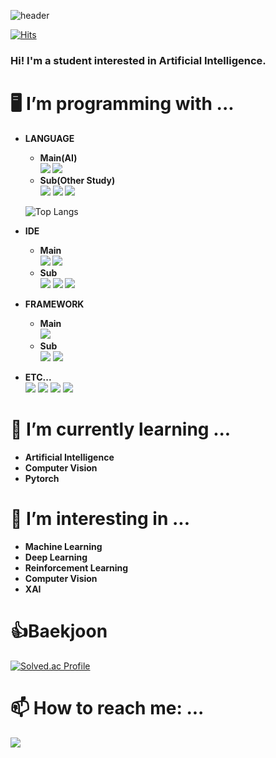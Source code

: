 ![header](https://capsule-render.vercel.app/api?text=CoolHo's%20Github&type=waving&color=7ebad6&fontColor=ffffff&fontAlignY=35&animation=fadeIn&height=150&section=header)

  
[![Hits](https://hits.seeyoufarm.com/api/count/incr/badge.svg?url=https%3A%2F%2Fgithub.com%2FCoolHo1129%2Fhit-counter&count_bg=%2379C83D&title_bg=%23555555&icon=&icon_color=%23E7E7E7&title=visit&edge_flat=false)](https://github.com/CoolHo1129)   
### Hi! I'm a student interested in Artificial Intelligence.
# 🖥️  I’m programming with ...
  - <b>LANGUAGE  
      - Main(AI)   
        <img src="https://img.shields.io/badge/Python-3776AB?style=square&logo=python&logoColor=white">
        <img src="https://img.shields.io/badge/Pypy-193440?style=square&logo=pypy&logoColor=white">       
      - Sub(Other Study) </b>   
        <img src="https://img.shields.io/badge/C-A8B9CC?style=square&logo=C&logoColor=white">
        <img src="https://img.shields.io/badge/C++-00599C?style=square&logo=cplusplus&logoColor=white">
        <img src="https://img.shields.io/badge/Java-FB923C?style=square&logo=OpenJDK&logoColor=white">   
      
      ![Top Langs](https://github-readme-stats.vercel.app/api/top-langs/?username=CoolHo1129&&layout=compact&hide=jupyter%20notebook)    
  
- <b>IDE
    - Main   
      <img src="https://img.shields.io/badge/Visual Studio Code-007ACC?style=square&logo=visualstudiocode&logoColor=white">
      <img src="https://img.shields.io/badge/Colab-F9AB00?style=square&logo=googlecolab&logoColor=white">
    - Sub </b>    
      <img src="https://img.shields.io/badge/Visual Studio-5C2D91?style=square&logo=visualstudio&logoColor=white">
      <img src="https://img.shields.io/badge/IntelliJ-000000?style=square&logo=intellijidea&logoColor=white">
      <img src="https://img.shields.io/badge/Pycharm-000000?style=square&logo=pycharm&logoColor=white">
    
- <b>FRAMEWORK
    - Main    
      <img src="https://img.shields.io/badge/Pytorch-EE4C2C?style=square&logo=pytorch&logoColor=white">
    - Sub</b>      
      <img src="https://img.shields.io/badge/TensorFlow-FF6F00?style=square&logo=tensorflow&logoColor=white">
      <img src="https://img.shields.io/badge/Keras-D00000?style=square&logo=keras&logoColor=white">
  
- <b>ETC...</b>     
      <img src="https://img.shields.io/badge/git-F05032?style=square&logo=git&logoColor=white">
      <img src="https://img.shields.io/badge/github-181717?style=square&logo=github&logoColor=white">
      <img src="https://img.shields.io/badge/Goolgle Drive-4285F4?style=square&logo=googledrive&logoColor=white">
      <img src="https://img.shields.io/badge/Notion-000000?style=square&logo=notion&logoColor=white">
    

# 🌱 I’m currently learning ...
- <b>Artificial Intelligence
- Computer Vision
- Pytorch</b>

# 🤔 I’m interesting in ...
- <b>Machine Learning 
- Deep Learning
- Reinforcement Learning
- Computer Vision
- XAI</b>

# 👍Baekjoon 
[![Solved.ac Profile](http://mazassumnida.wtf/api/v2/generate_badge?boj=coolho123)](https://solved.ac/coolho123/)

# 📫 How to reach me: ...
<a href="mailto:coolho123@knu.ac.kr" target="_blank"><img src="https://img.shields.io/badge/Gmail-EA4335?style=square&logo=Gmail&logoColor=white"/></a>



<!--github--!>
<!-- 
![Anurag's GitHub stats](https://github-readme-stats.vercel.app/api?username=CoolHo1129&show_icons=true&rank_icon=github)
[![Readme Card](https://github-readme-stats.vercel.app/api/pin/?username=anuraghazra&repo=github-readme-stats)](https://github.com/anuraghazra/github-readme-stats)
--!>

<!--
**CoolHo1129/CoolHo1129** is a ✨ _special_ ✨ repository because its `README.md` (this file) appears on your GitHub profile.

Here are some ideas to get you started:

- 🔭 I’m currently working on ...

- 👯 I’m looking to collaborate on ...

- 💬 Ask me about ...
- 📫 How to reach me: ...
- 😄 Pronouns: ...
- ⚡ Fun fact: ...
-->
